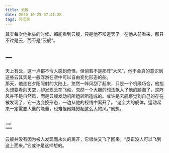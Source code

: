 ```yaml
---
title: 云舰
date: 2020-10-25 07:41:28
tags: 异闻录
---
```


其实每次他抬头的时候，都能看到云舰，只是他不知道罢了。在他从前看来，那只不过是云，而不是“云舰”。<br />
## 一
天上有云，这一点都不令人感到奇怪，但倘若不是那阵“大风”，他不会真的意识到这些云其实是一艘浮游在空中可以自由变化形态的船。<br />
那天，他走在夕阳照射的大陆上，忽然一阵风刮了起来，只是一个机缘巧合，他抬头想要看向天空，却发现云在飞动，忽然一个大胆的想法飘入了他的脑海了，这阵风并不是自然风，而是云舰发动机所运转所造成的。或许是云舰察觉到自己的存在被发现了，它一边变换形态，一边从他的视线中离开了。“这么大的舰体，运动起来一定需要大量的能量，也难怪他能掀起这么大的风。”他想。
## 二
云舰并没有因为被人发现而永久的离开，它很快又飞了回来。“反正没人可以飞到这上面来。”它或许是这样想的。

